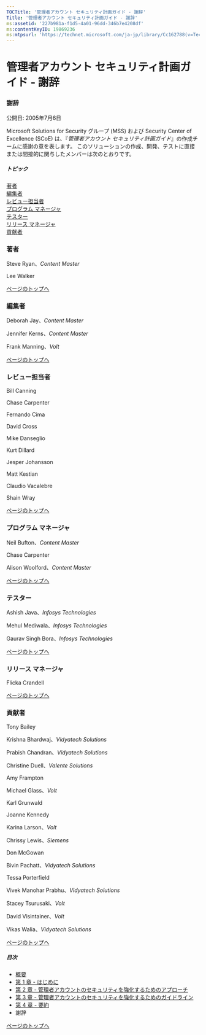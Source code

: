 ```yaml
---
TOCTitle: '管理者アカウント セキュリティ計画ガイド - 謝辞'
Title: '管理者アカウント セキュリティ計画ガイド - 謝辞'
ms:assetid: '227b981a-f1d5-4a01-96dd-346b7e4208df'
ms:contentKeyID: 19869236
ms:mtpsurl: 'https://technet.microsoft.com/ja-jp/library/Cc162788(v=TechNet.10)'
---
```


管理者アカウント セキュリティ計画ガイド - 謝辞
==============================================

### 謝辞

公開日: 2005年7月6日

Microsoft Solutions for Security グループ (MSS) および Security Center of Excellence (SCoE) は、『*管理者アカウント セキュリティ計画ガイド*』の作成チームに感謝の意を表します。 このソリューションの作成、開発、テストに直接または間接的に関与したメンバーは次のとおりです。

##### トピック

[](#egaa)[著者](#egaa)  
[](#efaa)[編集者](#efaa)  
[](#eeaa)[レビュー担当者](#eeaa)  
[](#edaa)[プログラム マネージャ](#edaa)  
[](#ecaa)[テスター](#ecaa)  
[](#ebaa)[リリース マネージャ](#ebaa)  
[](#eaaa)[貢献者](#eaaa)

### 著者

Steve Ryan、*Content Master*

Lee Walker

[](#mainsection)[ページのトップへ](#mainsection)

### 編集者

Deborah Jay、*Content Master*

Jennifer Kerns、*Content Master*

Frank Manning、*Volt*

[](#mainsection)[ページのトップへ](#mainsection)

### レビュー担当者

Bill Canning

Chase Carpenter

Fernando Cima

David Cross

Mike Danseglio

Kurt Dillard

Jesper Johansson

Matt Kestian

Claudio Vacalebre

Shain Wray

[](#mainsection)[ページのトップへ](#mainsection)

### プログラム マネージャ

Neil Bufton、*Content Master*

Chase Carpenter

Alison Woolford、*Content Master*

[](#mainsection)[ページのトップへ](#mainsection)

### テスター

Ashish Java、*Infosys Technologies*

Mehul Mediwala、*Infosys Technologies*

Gaurav Singh Bora、*Infosys Technologies*

[](#mainsection)[ページのトップへ](#mainsection)

### リリース マネージャ

Flicka Crandell

[](#mainsection)[ページのトップへ](#mainsection)

### 貢献者

Tony Bailey

Krishna Bhardwaj、*Vidyatech Solutions*

Prabish Chandran、*Vidyatech Solutions*

Christine Duell、*Valente Solutions*

Amy Frampton

Michael Glass、*Volt*

Karl Grunwald

Joanne Kennedy

Karina Larson、*Volt*

Chrissy Lewis、*Siemens*

Don McGowan

Bivin Pachatt、*Vidyatech Solutions*

Tessa Porterfield

Vivek Manohar Prabhu、*Vidyatech Solutions*

Stacey Tsurusaki、*Volt*

David Visintainer、*Volt*

Vikas Walia、*Vidyatech Solutions*

[](#mainsection)[ページのトップへ](#mainsection)

##### 目次

-   [概要](https://technet.microsoft.com/ja-jp/library/9e7be0f2-06cb-4150-b560-e8f25c3ee488(v=TechNet.10))
-   [第 1 章 - はじめに](https://technet.microsoft.com/ja-jp/library/f48bb08a-15f5-4920-8f04-43992edee64e(v=TechNet.10))
-   [第 2 章 - 管理者アカウントのセキュリティを強化するためのアプローチ](https://technet.microsoft.com/ja-jp/library/4ec36514-11df-4812-8b3a-68da0e4654b0(v=TechNet.10))
-   [第 3 章 - 管理者アカウントのセキュリティを強化するためのガイドライン](https://technet.microsoft.com/ja-jp/library/6b53e4ad-8b13-446e-b6b7-df7f5685258d(v=TechNet.10))
-   [第 4 章 - 要約](https://technet.microsoft.com/ja-jp/library/5723710e-7c1d-4e3c-9cba-bf9a8e486d0d(v=TechNet.10))
-   謝辞

[](#mainsection)[ページのトップへ](#mainsection)
